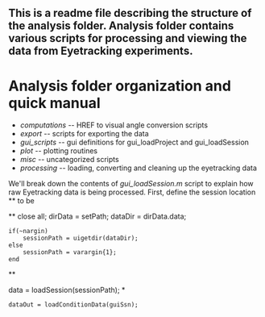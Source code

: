 
## This is a readme file describing the structure of the analysis folder. Analysis folder contains various scripts for processing and viewing the data from Eyetracking experiments.

# Analysis folder organization and quick manual

* *computations* -- HREF to visual angle conversion scripts
* *export* -- scripts for exporting the data
* *gui_scripts* -- gui definitions for gui_loadProject and gui_loadSession
* *plot* -- plotting routines
* *misc* -- uncategorized scripts 
* *processing* -- loading, converting and cleaning up the eyetracking data

We'll break down the contents of *gui_loadSession.m* script to explain how raw Eyetracking data is being processed.
First, define the session location ** to be

**
    close all;
    dirData = setPath;
    dataDir = dirData.data;
       
    if(~nargin)
        sessionPath = uigetdir(dataDir);
    else
        sessionPath = varargin{1};
    end
 
**

  data = loadSession(sessionPath);
*    
    
    dataOut = loadConditionData(guiSsn);

